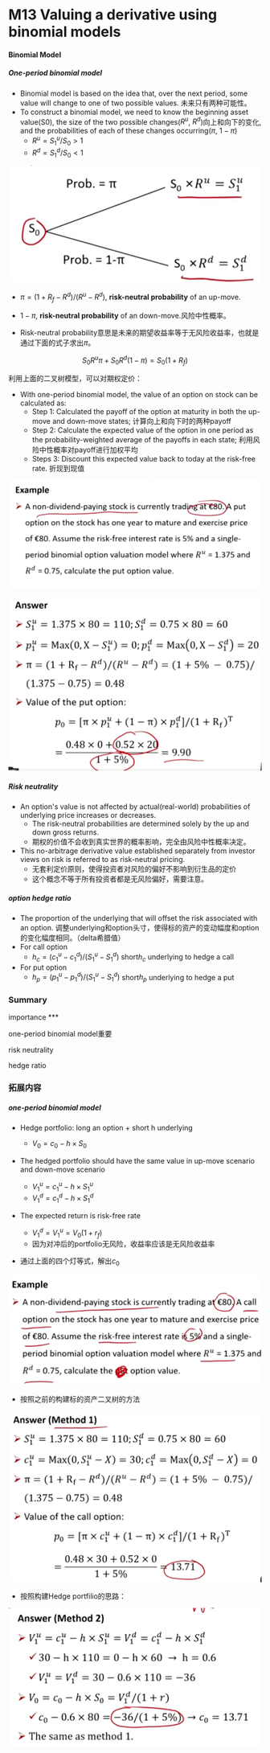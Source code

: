 # M13 Valuing a derivative using binomial models

#### Binomial Model

##### One-period binomial model

- Binomial model is based on the idea that, over the next period, some value will change to one of two possible values. 未来只有两种可能性。
- To construct a binomial model, we need to know the beginning asset value(S0), the size of the two possible changes($R^u$, $R^d$)向上和向下的变化, and the probabilities of each of these changes occurring($\pi$, $1-\pi$)
  - $R^u=S_1^u/S_0 > 1$
  - $R^d=S_1^d/S_0 < 1$

<img src="./assets/image-20230624163839767.png" alt="image-20230624163839767" style="zoom:50%;" />

- $\pi=(1+R_f-R^d)/(R^u-R^d)$, **risk-neutral probability** of an up-move.
- $1-\pi$, **risk-neutral probability** of an down-move.风险中性概率。

- Risk-neutral probability意思是未来的期望收益率等于无风险收益率，也就是通过下面的式子求出$\pi$。

$$
S_0R^u\pi +S_0R^d(1-\pi)=S_0(1+R_f)
$$

利用上面的二叉树模型，可以对期权定价：

- With one-period binomial model, the value of an option on stock can be calculated as:
  - Step 1: Calculated the payoff of the option at maturity in both the up-move and down-move states; 计算向上和向下时的两种payoff
  - Step 2: Calculate the expected value of the option in one period as the probability-weighted average of the payoffs in each state; 利用风险中性概率对payoff进行加权平均
  - Steps 3: Discount this expected value back to today at the risk-free rate. 折现到现值

![image-20230624164717010](./assets/image-20230624164717010.png)

![image-20230624164837020](./assets/image-20230624164837020.png)

##### Risk neutrality

- An option's value is not affected by actual(real-world) probabilities of underlying price increases or decreases.
  - The risk-neutral probabilities are determined solely by the up and down gross returns.
  - 期权的价值不会收到真实世界的概率影响，完全由风险中性概率决定。
- This no-arbitrage derivative value established separately from investor views on risk is referred to as risk-neutral pricing. 
  - 无套利定价原则，使得投资者对风险的偏好不影响到衍生品的定价
  - 这个概念不等于所有投资者都是无风险偏好，需要注意。

##### option hedge ratio

- The proportion of the underlying that will offset the risk associated with an option. 调整underlying和option头寸，使得标的资产的变动幅度和option的变化幅度相同。（delta希腊值）
- For call option
  - $h_c=(c_1^u-c_1^d)/(S_1^u-S_1^d)$ short$h_c$ underlying to hedge a call
- For put option
  - $h_p=(p_1^u-p_1^d)/(S_1^u-S_1^d)$ short$h_p$ underlying to hedge a put

### Summary

importance \*\*\*

one-period binomial model重要

risk neutrality

hedge ratio

### 拓展内容

##### one-period binomial model

- Hedge portfolio: long an option + short h underlying
  - $V_0=c_0-h\times S_0$
- The hedged portfolio should have the same value in up-move scenario and down-move scenario
  - $V_1^u=c_1^u-h\times S_1^u$
  - $V_1^d=c_1^d-h\times S_1^d$
- The expected return is risk-free rate
  - $V_1^d=V_1^u=V_0(1+r_f)$
  - 因为对冲后的portfolio无风险，收益率应该是无风险收益率

- 通过上面的四个灯等式，解出$c_0$

![image-20230624170241360](./assets/image-20230624170241360.png)

- 按照之前的构建标的资产二叉树的方法

![image-20230624170258389](./assets/image-20230624170258389.png)

- 按照构建Hedge portfilio的思路：

![image-20230624170454593](./assets/image-20230624170454593.png)































